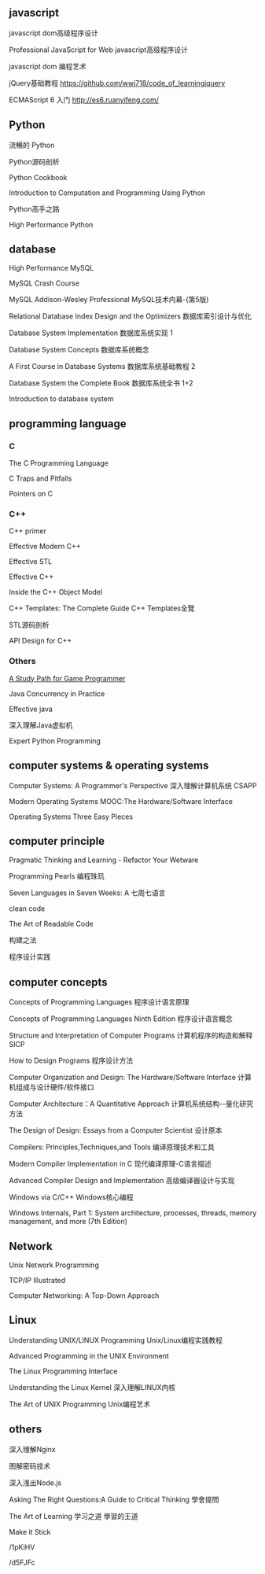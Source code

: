 
## javascript
javascript dom高级程序设计

Professional JavaScript for Web javascript高级程序设计

javascript dom 编程艺术

jQuery基础教程 https://github.com/wwj718/code_of_learningjquery

ECMAScript 6 入门 http://es6.ruanyifeng.com/

## Python
流暢的 Python

Python源码剖析

Python Cookbook

Introduction to Computation and Programming Using Python

Python高手之路

High Performance Python


## database
High Performance MySQL

MySQL Crash Course

MySQL Addison-Wesley Professional MySQL技术内幕-(第5版)

Relational Database Index Design and the Optimizers 数据库索引设计与优化

Database System Implementation 数据库系统实现 1

Database System Concepts 数据库系统概念

A First Course in Database Systems 数据库系统基础教程 2

Database System the Complete Book 数据库系统全书 1+2

Introduction to database system

## programming language

### C
The C Programming Language

C Traps and Pitfalls

Pointers on C

### C++

C++ primer

Effective Modern C++

Effective STL

Effective C++

Inside the C++ Object Model

C++ Templates: The Complete Guide C++ Templates全覽

STL源码剖析

API Design for C++

### Others

[A Study Path for Game Programmer](https://github.com/miloyip/game-programmer)

Java Concurrency in Practice

Effective java

深入理解Java虚拟机

Expert Python Programming

## computer systems & operating systems
Computer Systems: A Programmer's Perspective 深入理解计算机系统 CSAPP

Modern Operating Systems MOOC:The Hardware/Software Interface

Operating Systems Three Easy Pieces

## computer principle

Pragmatic Thinking and Learning - Refactor Your Wetware

Programming Pearls 编程珠玑

Seven Languages in Seven Weeks: A 七周七语言

clean code

The Art of Readable Code

构建之法

程序设计实践

## computer concepts
Concepts of Programming Languages 程序设计语言原理

Concepts of Programming Languages Ninth Edition 程序设计语言概念

Structure and Interpretation of Computer Programs 计算机程序的构造和解释 SICP

How to Design Programs 程序设计方法

Computer Organization and Design: The Hardware/Software Interface 计算机组成与设计硬件/软件接口

Computer Architecture：A Quantitative Approach 计算机系统结构--量化研究方法

The Design of Design: Essays from a Computer Scientist 设计原本


Compilers: Principles,Techniques,and Tools 编译原理技术和工具 

Modern Compiler Implementation in C  现代编译原理-C语言描述 

Advanced Compiler Design and Implementation  高级编译器设计与实现 

Windows via C/C++ Windows核心编程

Windows Internals, Part 1: System architecture, processes, threads, memory management, and more (7th Edition) 


## Network

Unix Network Programming

TCP/IP Illustrated

Computer Networking: A Top-Down Approach

## Linux

Understanding UNIX/LINUX Programming Unix/Linux编程实践教程

Advanced Programming in the UNIX Environment

The Linux Programming Interface

Understanding the Linux Kernel 深入理解LINUX内核

The Art of UNIX Programming Unix编程艺术


## others

深入理解Nginx

图解密码技术

深入浅出Node.js

Asking The Right Questions:A Guide to Critical Thinking 學會提問

The Art of Learning 学习之道 學習的王道

Make it Stick

/1pKiHV

/d5FJFc


